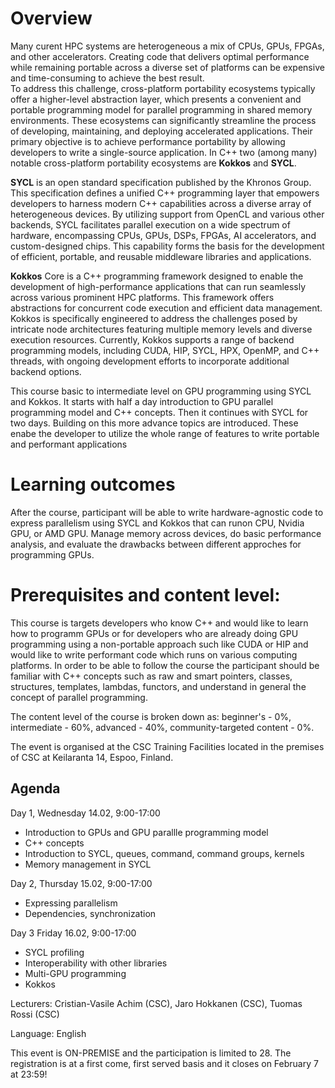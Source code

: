 # Overview

 Many curent HPC systems are heterogeneous  a mix of CPUs, GPUs, FPGAs, and other accelerators. Creating code that delivers optimal performance while remaining portable across a diverse set of platforms can be expensive and time-consuming to achieve the best result.  
 To address this challenge, cross-platform portability ecosystems typically offer a higher-level abstraction layer, which presents a convenient and portable programming model for parallel programming in shared memory environments. These ecosystems can significantly streamline the process of developing, maintaining, and deploying accelerated applications. Their primary objective is to achieve performance portability by allowing developers to write a single-source application. In C++ two (among many) notable   cross-platform portability ecosystems are **Kokkos** and **SYCL**.

 **SYCL** is an open standard specification published by the Khronos Group. This specification defines a unified C++ programming layer that empowers developers to harness modern C++ capabilities across a diverse array of heterogeneous devices. By utilizing support from OpenCL and various other backends, SYCL facilitates parallel execution on a wide spectrum of hardware, encompassing CPUs, GPUs, DSPs, FPGAs, AI accelerators, and custom-designed chips. This capability forms the basis for the development of efficient, portable, and reusable middleware libraries and applications.

 **Kokkos** Core is a C++ programming framework designed to enable the development of high-performance applications that can run seamlessly across various prominent HPC platforms. This framework offers abstractions for concurrent code execution and efficient data management. Kokkos is specifically engineered to address the challenges posed by intricate node architectures featuring multiple memory levels and diverse execution resources. Currently, Kokkos supports a range of backend programming models, including CUDA, HIP, SYCL, HPX, OpenMP, and C++ threads, with ongoing development efforts to incorporate additional backend options.

This course basic to intermediate level on GPU programming using SYCL and Kokkos. It starts with half a day introduction to GPU parallel programming model and C++ concepts. Then it continues with SYCL for two days. Building on this more advance topics are introduced. These enabe the developer to utilize the whole range of features to write portable and performant applications  

# Learning outcomes
After the course, participant will be able to write hardware-agnostic code to express parallelism using SYCL and Kokkos that can runon CPU, Nvidia GPU, or AMD GPU. Manage memory across devices, do basic performance analysis, and evaluate the drawbacks between different approches for programming GPUs.

# Prerequisites and content level:
This course is targets developers who know C++ and would like to learn how to programm GPUs or for developers who are already doing GPU programming using a non-portable approach such like CUDA or HIP and would like to write performant code which runs on various computing platforms. In order to be able to follow the course the participant should be familiar with C++ concepts such as raw and  smart pointers, classes, structures, templates, lambdas, functors, and understand in general the concept of parallel programming.

The content level of the course is broken down as: beginner's - 0%, intermediate - 60%, advanced - 40%, community-targeted content - 0%.

The event is organised at the CSC Training Facilities located in the premises of CSC at Keilaranta 14, Espoo, Finland.

## Agenda 
Day 1, Wednesday 14.02, 9:00-17:00
- Introduction to GPUs and GPU parallle programming model
- C++ concepts
- Introduction to SYCL, queues, command, command groups, kernels
- Memory management in SYCL 

Day 2, Thursday 15.02, 9:00-17:00
- Expressing parallelism
- Dependencies, synchronization

Day 3 Friday 16.02, 9:00-17:00
- SYCL profiling
- Interoperability with other libraries
- Multi-GPU programming
- Kokkos

  
Lecturers: Cristian-Vasile Achim (CSC), Jaro Hokkanen (CSC), Tuomas Rossi (CSC)

Language: English

This event is ON-PREMISE and the participation is limited to 28. The registration is at a first come, first served basis and it closes on February 7 at 23:59!
